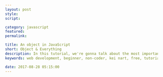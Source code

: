 ```yaml
---
layout: post
style:
script:

category: javascript
featured:
permalink:

title: An object in JavaScript
short: Object & Everything
description: In this tutorial, we're gonna talk about the most important type in JavaScript. It is Object. <br>Indeed, JavaScript treats everything as an object. Everything! :D <br>Let's get to know about the type - Object.
keywords: web development, beginner, non-coder, kei nart, free, tutorial, coding, programming, code nart, javascript, type, class, object, everything

date: 2017-08-28 05:15:00
---
```

